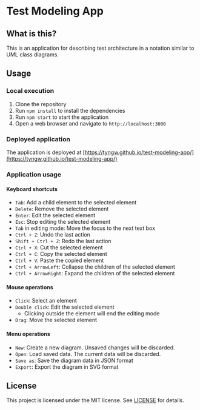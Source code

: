 # Test Modeling App
## What is this?
This is an application for describing test architecture in a notation similar to UML class diagrams.

## Usage
### Local execution
1. Clone the repository
2. Run `npm install` to install the dependencies
3. Run `npm start` to start the application
4. Open a web browser and navigate to `http://localhost:3000`

### Deployed application
The application is deployed at [https://tyngw.github.io/test-modeling-app/](https://tyngw.github.io/test-modeling-app/)


### Application usage
#### Keyboard shortcuts
- `Tab`: Add a child element to the selected element
- `Delete`: Remove the selected element
- `Enter`: Edit the selected element
- `Esc`: Stop editing the selected element
- `Tab` in editing mode: Move the focus to the next text box
- `Ctrl + Z`: Undo the last action
- `Shift + Ctrl + Z`: Redo the last action
- `Ctrl + X`: Cut the selected element
- `Ctrl + C`: Copy the selected element
- `Ctrl + V`: Paste the copied element
- `Ctrl + ArrowLeft`: Collapse the children of the selected element
- `Ctrl + ArrowRight`: Expand the children of the selected element

#### Mouse operations
- `Click`: Select an element
- `Double click`: Edit the selected element
  - Clicking outside the element will end the editing mode
- `Drag`: Move the selected element

#### Menu operations
- `New`: Create a new diagram. Unsaved changes will be discarded.
- `Open`: Load saved data. The current data will be discarded.
- `Save as`: Save the diagram data in JSON format
- `Export`: Export the diagram in SVG format

## License
This project is licensed under the MIT license. See [LICENSE](./LICENSE) for details.
